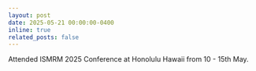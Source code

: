 ```yaml
---
layout: post
date: 2025-05-21 00:00:00-0400
inline: true
related_posts: false
---
```


Attended ISMRM 2025 Conference at Honolulu Hawaii from 10 - 15th May.
